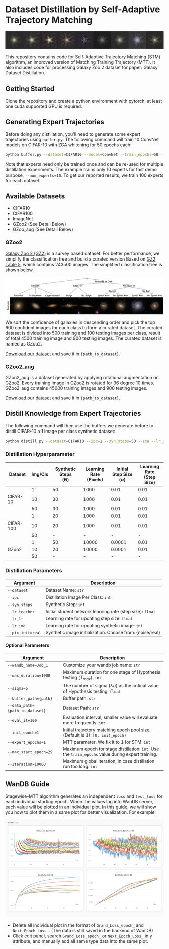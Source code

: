 # Dataset Distillation by Self-Adaptive Trajectory Matching

![gz2_1ipc_aug_noise](docs/gz2_1ipc_aug_noise.png)

This repository contains code for Self-Adaptive Trajectory Matching (STM) algorithm, an improved version of Matching Training Trajectory (MTT). It also includes code for processing Galaxy Zoo 2 dataset for paper: Galaxy Dataset Distillation.

## Getting Started

Clone the repository and create a python environment with pytorch, at least one cuda supported GPU is required.

## Generating Expert Trajectories

Before doing any distillation, you'll need to generate some expert trajectories using `buffer.py`. The following command will train 10 ConvNet models on CIFAR-10 with ZCA whitening for 50 epochs each:

```bash
python buffer.py --dataset=CIFAR10 --model=ConvNet --train_epochs=50 --num_experts=10 --zca --buffer_path={path_to_buffer_storage} --data_path={path_to_dataset}
```

Note that experts need only be trained once and can be re-used for multiple distillation experiments. The example trains only 10 experts for fast demo purpose, `--num_experts=10`. To get our reported results, we train 100 experts for each dataset.

## Available Datasets

* CIFAR10
* CIFAR100
* ImageNet
* GZoo2 (See Detail Below)
* GZoo_aug (See Detail Below)

### GZoo2

[Galaxy Zoo 2 (GZ2)](https://academic.oup.com/mnras/article/435/4/2835/1022913) is a survey based dataset. For better performance, we simplify the classification tree and build a curated version Based on [GZ2 Table 5](https://data.galaxyzoo.org), which contains 243500 images. The simplified classification tree is shown below.

![Classification Tree](docs/gz2_tree_9_class.png)

We sort the confidence of galaxies in descending order and pick the top 600 confident images for each class to form a curated dataset. The curated dataset is divided into 500 training and 100 testing images per class, result of total 4500 training image and 900 testing images. The curated dataset is named as GZoo2.

[Download our dataset](https://drive.google.com/drive/folders/1Ax4hj-EwnASp2qOyH5Io5WQS5lL0lNJG?usp=sharing) and save it in `{path_to_dataset}`.

### GZoo2_aug

GZoo2_aug is a dataset generated by applying rotational augmentation on GZoo2. Every training image in GZoo2 is rotated for 36 degree 10 times. GZoo2_aug contains 45000 training images and 900 testing images.

[Download our dataset](https://drive.google.com/drive/folders/1Ax4hj-EwnASp2qOyH5Io5WQS5lL0lNJG?usp=sharing) and save it in `{path_to_dataset}`.

## Distill Knowledge from Expert Trajectories

The following command will then use the buffers we generate before to distill CIFAR-10 a 1 image per class synthetic dataset:

```bash
python distill.py --dataset=CIFAR10 --ipc=1 --syn_steps=50 --zca --lr_img=1000 --lr_teacher=0.01 --lr_lr=0.01 --buffer_path={path_to_buffer_storage} --data_path={path_to_dataset}
```

### Distillation Hyperparameter

| Dataset   | Img/Cls | Synthetic Steps <br />$(N)$ | Learning Rate <br />(Pixels) | Initial Step Size <br />$(\alpha)$ | Learning Rate <br />(Step Size) |
| --------- | ------- | --------------------------- | ---------------------------- | ---------------------------------- | ------------------------------- |
|           | 1       | 50                          | 1000                         | 0.01                               | 0.01                            |
| CIFAR-10  | 10      | 30                          | 1000                         | 0.01                               | 0.01                            |
|           | 50      | 30                          | 1000                         | 0.01                               | 0.01                            |
|           | 1       | 20                          | 1000                         | 0.01                               | 0.01                            |
| CIFAR-100 | 10      | 20                          | 1000                         | 0.01                               | 0.01                            |
|           | 50      | -                           | -                            | -                                  | -                               |
|           | 1       | 50                          | 10000                        | 0.0001                             | 0.01                            |
| GZoo2     | 10      | 20                          | 10000                        | 0.0001                             | 0.01                            |
|           | 50      | -                           | -                            | -                                  | -                               |

### Distillation Parameters

| Argument          | Description                                                |
| ----------------- | ---------------------------------------------------------- |
| `--dataset`       | Dataset Name: `str`                                        |
| `--ipc`           | Distillation Image Per Class: `int`                        |
| `--syn_steps`     | Synthetic Step: `int`                                      |
| `--lr_teacher`    | Initial student network learning rate (step size): `float` |
| `--lr_lr`         | Learning rate for updating step size: `float`              |
| `--lr_img`        | Learning rate for updating synthetic image: `int`          |
| `--pix_init=real` | Synthetic image initialization. Choose from: {noise/real}  |

#### Optional Parameters

| Argument                        | Description                                                                                       |
| ------------------------------- | ------------------------------------------------------------------------------------------------- |
| `--wandb_name=Job_1`            | Customize your wandb job name: `str`                                                              |
| `--max_duration=1000`           | Maximum duration for one stage of Hypothesis testing $(T_{max})$: `int`                           |
| `--sigma=5`                     | The number of sigma $(\lambda\sigma)$ as the critical value of Hypothesis testing: `float`        |
| `--buffer_path={path}`          | Buffer path: `str`                                                                                |
| `--data_path={path_to_dataset}` | Dataset Path: `str`                                                                               |
| `--eval_it=100`                 | Evaluation interval, smaller value will evaluate more frequently: `int`                           |
| `--init_epoch=1`                | Initial trajectory matching epoch pool size, (Default is 1): `[0, init_epoch)`                    |
| `--expert_epochs=1`             | MTT parameter. We fix it to 1 for STM: `int`                                                      |
| `--max_start_epoch=29`          | Maximum epoch for stage distillation: `int`. Use the `train_epochs` value during expert training. |
| `--Iteration=10000`             | Maximum global iteration, in case distillation run too long: `int`                                |

## WanDB Guide

Stagewise-MTT algorithm generates an independent `loss` and `test_loss` for each individual starting epoch. When the values log into WanDB server, each value will be plotted in an individual plot. In this guide, we will show you how to plot them in a same plot for better visualization. For example:

![WanDB](docs/wandb_example.png)

* Delete all individual plot in the format of `Grand_Loss_epoch_` and `Next_Epoch_Loss_`. (The data is still saved in the backend of WanDB)
* Click edit panel, search `Grand_Loss_epoch_` or `Next_Epoch_Loss_` in y attribute, and manually add all same type data into the same plot.
